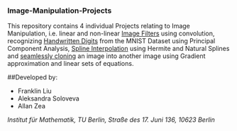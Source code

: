 ### Image-Manipulation-Projects

This repository contains 4 individual Projects relating to Image Manipulation, i.e. linear and non-linear [Image Filters](Image_Filters) using convolution, 
recognizing [Handwritten Digits](Image_Recognition) from the MNIST Dataset using Principal Component Analysis, [Spline Interpolation](Polynomial_Interpolation)
using Hermite and Natural Splines and [seamlessly cloning](Seamless_Cloning) an image into another image using Gradient approximation and linear sets of 
equations.

##Developed by:

- Franklin Liu
- Aleksandra Soloveva
- Allan Zea

*Institut für Mathematik, TU Berlin, Straße des 17. Juni 136, 10623 Berlin*
